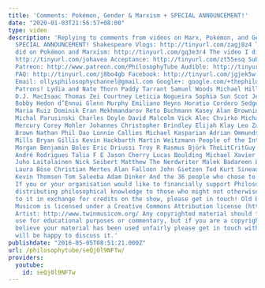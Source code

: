 ```yaml
---
title: 'Comments: Pokémon, Gender & Marxism + SPECIAL ANNOUNCEMENT!'
date: "2020-01-03T21:56:57+08:00"
type: video
description: 'Replying to comments from videos on Marx, Pokémon, and Gender PLUS A
  SPECIAL ANNOUNCEMENT! Shakespeare Vlogs: http://tinyurl.com/zagj8z4 The video I
  did on Pokémon and Marxism: http://tinyurl.com/gq3e3r4 The video I did on Gender:
  http://tinyurl.com/johavea Acceptance: http://tinyurl.com/zt55esq Subscribe! http://tinyurl.com/pr99a46
  Patreon: http://www.patreon.com/PhilosophyTube Audible: http://tinyurl.com/jn6tpup
  FAQ: http://tinyurl.com/j8bo4gb Facebook: http://tinyurl.com/jgjek5w Twitter: @PhilosophyTube
  Email: ollysphilosophychannel@gmail.com Google+: google.com/+thephilosophytube realphilosophytube.tumblr.com
  Patrons! Lydia and Nate Thorn Paddy Tarrant Samuel Woods Michael Hill Kurt Yost
  D.J. MacIsaac Thomas Zei Courtney Leticia Nogueira Sophia Sun Scot Jeffrey Peckham
  Bobby Hedon d’Ennui Glenn Murphy Emiliano Heyns Horatio Cordero Sedge & Dan José
  Maria Ruiz Dominik Eran Mekhmandarov Reto Buchmann Kasey Alan Browning Emil Jakobsen
  Michal Parusinski Charles Doyle David Malcolm Vick Alec Chvirko Michael Davin Lee
  Mercury Corey Mohler Johannes Christopher Brindley Elijah Klay Leo Zach Strangely
  Brown Nathan Phil Dao Lonnie Callies Michael Kasparian Adrian Ommundsen Kenneth
  Mills Bryan Gillis Kevin Hackbarth Martin Weitzmann People of the Internet Dean
  Morgan Benjamin Boles Eric Driussi Troy R Rasmus Björk TheLitCritGuy NerdSync Productions
  André Rodrigues Talia F E Jason Cherry Lucas Boulding Michael Xavier Phil Taprogge
  Juho Laitalainen Nick Seibert Matthew The Nerdwriter Malek Badareen Lennart Krause
  Laura Böse Christian Mertes Alan Falloon John Gietzen Tod Kurt Sinead Harold Okazar
  Kevin Thomsen Tom Saleeba Adam Dinker And the 36 people who chose to donate anonymously!
  If you or your organisation would like to financially support Philosophy Tube in
  distributing philosophical knowledge to those who might not otherwise have access
  to it in exchange for credits on the show, please get in touch! Old Bossa by Twin
  Musicom is licensed under a Creative Commons Attribution license (https://creativecommons.org/licenses/by/4.0/)
  Artist: http://www.twinmusicom.org/ Any copyrighted material should fall under fair
  use for educational purposes or commentary, but if you are a copyright holder and
  believe your material has been used unfairly please get in touch with us and we
  will be happy to discuss it.'
publishdate: "2016-05-05T08:51:21.000Z"
url: /philosophytube/seQj0l9NFTw/
providers:
  youtube:
    id: seQj0l9NFTw
---
```

